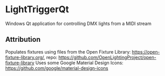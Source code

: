 # LightTriggerQt
Windows Qt application for controlling DMX lights from a MIDI stream 

## Attribution
Populates fixtures using files from the Open Fixture Library: https://open-fixture-library.org/, repo: https://github.com/OpenLightingProject/open-fixture-library
Uses some Google Material Design Icons: https://github.com/google/material-design-icons
